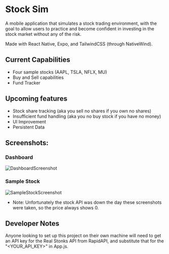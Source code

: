 # Stock Sim #
A mobile application that simulates a stock trading environment, with the goal to allow users to practice and become confident in investing in the stock market without any of the risk.

Made with React Native, Expo, and TailwindCSS (through NativeWind).

## Current Capabilities ##
- Four sample stocks (AAPL, TSLA, NFLX, MU)
- Buy and Sell capabilities
- Fund Tracker

## Upcoming features ##
- Stock share tracking (aka you sell no shares if you own no shares)
- Insufficient fund handling (aka you no buy stock if you have no money)
- UI Improvement
- Persistent Data

## Screenshots: ##
### Dashboard ###
![DashboardScreenshot](https://github.com/ryanbryson7/StockSim/assets/70662474/a4a7fbc0-1c8f-44f5-a513-6c5373ffca4c)

### Sample Stock ###
![SampleStockScreenshot](https://github.com/ryanbryson7/StockSim/assets/70662474/5c217fc9-951e-4071-bf4c-fc9e395fb407)

- Note: Unfortunately the stock API was down the day these screenshots were taken, so the price always shows 0.

## Developer Notes ##
Anyone looking to set up this project on their own machine will need to get an API key for the Real Stonks API from RapidAPI, and substitute that for the "<YOUR_API_KEY>" in App.js.
